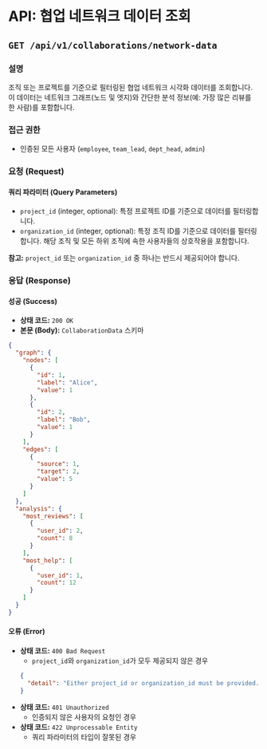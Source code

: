 # API: 협업 네트워크 데이터 조회

## `GET /api/v1/collaborations/network-data`

### 설명
조직 또는 프로젝트를 기준으로 필터링된 협업 네트워크 시각화 데이터를 조회합니다. 이 데이터는 네트워크 그래프(노드 및 엣지)와 간단한 분석 정보(예: 가장 많은 리뷰를 한 사람)를 포함합니다.

### 접근 권한
- 인증된 모든 사용자 (`employee`, `team_lead`, `dept_head`, `admin`)

### 요청 (Request)

#### 쿼리 파라미터 (Query Parameters)
- `project_id` (integer, optional): 특정 프로젝트 ID를 기준으로 데이터를 필터링합니다.
- `organization_id` (integer, optional): 특정 조직 ID를 기준으로 데이터를 필터링합니다. 해당 조직 및 모든 하위 조직에 속한 사용자들의 상호작용을 포함합니다.

**참고:** `project_id` 또는 `organization_id` 중 하나는 반드시 제공되어야 합니다.

### 응답 (Response)

#### 성공 (Success)
- **상태 코드:** `200 OK`
- **본문 (Body):** `CollaborationData` 스키마
```json
{
  "graph": {
    "nodes": [
      {
        "id": 1,
        "label": "Alice",
        "value": 1
      },
      {
        "id": 2,
        "label": "Bob",
        "value": 1
      }
    ],
    "edges": [
      {
        "source": 1,
        "target": 2,
        "value": 5
      }
    ]
  },
  "analysis": {
    "most_reviews": [
      {
        "user_id": 2,
        "count": 8
      }
    ],
    "most_help": [
      {
        "user_id": 1,
        "count": 12
      }
    ]
  }
}
```

#### 오류 (Error)
- **상태 코드:** `400 Bad Request`
  - `project_id`와 `organization_id`가 모두 제공되지 않은 경우
  ```json
  {
    "detail": "Either project_id or organization_id must be provided."
  }
  ```
- **상태 코드:** `401 Unauthorized`
  - 인증되지 않은 사용자의 요청인 경우
- **상태 코드:** `422 Unprocessable Entity`
  - 쿼리 파라미터의 타입이 잘못된 경우
